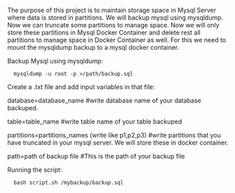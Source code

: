 The purpose of this project is to maintain storage space in Mysql Server where data is stored in partitions.
We will backup mysql using mysqldump. Now we can truncate some partitions to manage space. Now we will only store these partitions in Mysql Docker Container and delete rest all partitions to manage space in Docker Container as well.
For this we need to mount the mysqldump backup to a mysql docker container.



Backup Mysql using mysqldump:

      mysqldump -u root -p >/path/backup.sql

Create a .txt file and add input variables in that file:

database=database_name
#write database name of your database backuped.

table=table_name
#write table name of your table backuped

partitions=partitions_names (write like p1,p2,p3)
#write partitions that you have truncated in your mysql server. We will store these in docker container.

path=path of backup file
#This is the path of your backup file


Running the script:

      bash script.sh /mybackup/backup.sql
